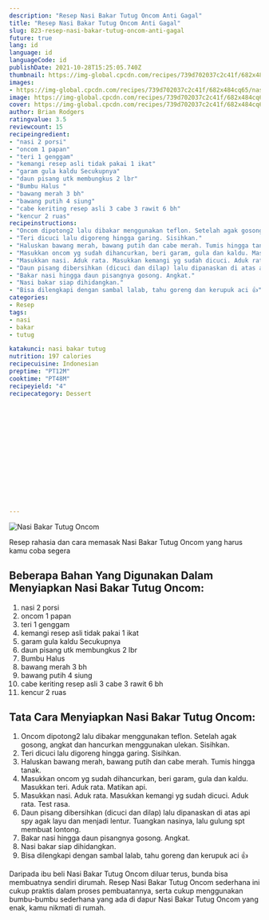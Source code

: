 ```yaml
---
description: "Resep Nasi Bakar Tutug Oncom Anti Gagal"
title: "Resep Nasi Bakar Tutug Oncom Anti Gagal"
slug: 823-resep-nasi-bakar-tutug-oncom-anti-gagal
future: true
lang: id
language: id
languageCode: id
publishDate: 2021-10-28T15:25:05.740Z 
thumbnail: https://img-global.cpcdn.com/recipes/739d702037c2c41f/682x484cq65/nasi-bakar-tutug-oncom-foto-resep-utama.png
images:
- https://img-global.cpcdn.com/recipes/739d702037c2c41f/682x484cq65/nasi-bakar-tutug-oncom-foto-resep-utama.png
image: https://img-global.cpcdn.com/recipes/739d702037c2c41f/682x484cq65/nasi-bakar-tutug-oncom-foto-resep-utama.png
cover: https://img-global.cpcdn.com/recipes/739d702037c2c41f/682x484cq65/nasi-bakar-tutug-oncom-foto-resep-utama.png
author: Brian Rodgers
ratingvalue: 3.5
reviewcount: 15
recipeingredient:
- "nasi 2 porsi"
- "oncom 1 papan"
- "teri 1 genggam"
- "kemangi resep asli tidak pakai 1 ikat"
- "garam gula kaldu Secukupnya"
- "daun pisang utk membungkus 2 lbr"
- "Bumbu Halus "
- "bawang merah 3 bh"
- "bawang putih 4 siung"
- "cabe keriting resep asli 3 cabe 3 rawit 6 bh"
- "kencur 2 ruas"
recipeinstructions:
- "Oncom dipotong2 lalu dibakar menggunakan teflon. Setelah agak gosong, angkat dan hancurkan menggunakan ulekan. Sisihkan."
- "Teri dicuci lalu digoreng hingga garing. Sisihkan."
- "Haluskan bawang merah, bawang putih dan cabe merah. Tumis hingga tanak."
- "Masukkan oncom yg sudah dihancurkan, beri garam, gula dan kaldu. Masukkan teri. Aduk rata. Matikan api."
- "Masukkan nasi. Aduk rata. Masukkan kemangi yg sudah dicuci. Aduk rata. Test rasa."
- "Daun pisang dibersihkan (dicuci dan dilap) lalu dipanaskan di atas api spy agak layu dan menjadi lentur. Tuangkan nasinya, lalu gulung spt membuat lontong."
- "Bakar nasi hingga daun pisangnya gosong. Angkat."
- "Nasi bakar siap dihidangkan."
- "Bisa dilengkapi dengan sambal lalab, tahu goreng dan kerupuk aci 👍"
categories:
- Resep
tags:
- nasi
- bakar
- tutug

katakunci: nasi bakar tutug 
nutrition: 197 calories
recipecuisine: Indonesian
preptime: "PT12M"
cooktime: "PT48M"
recipeyield: "4"
recipecategory: Dessert


     
    
    
    
    
    
    
    
    
    
    
      
    
---
```



![Nasi Bakar Tutug Oncom](https://img-global.cpcdn.com/recipes/739d702037c2c41f/682x484cq65/nasi-bakar-tutug-oncom-foto-resep-utama.png)

Resep rahasia dan cara memasak  Nasi Bakar Tutug Oncom yang harus kamu coba segera

<!--inarticleads1-->

## Beberapa Bahan Yang Digunakan Dalam Menyiapkan Nasi Bakar Tutug Oncom:

1. nasi 2 porsi
1. oncom 1 papan
1. teri 1 genggam
1. kemangi resep asli tidak pakai 1 ikat
1. garam gula kaldu Secukupnya
1. daun pisang utk membungkus 2 lbr
1. Bumbu Halus 
1. bawang merah 3 bh
1. bawang putih 4 siung
1. cabe keriting resep asli 3 cabe 3 rawit 6 bh
1. kencur 2 ruas



<!--inarticleads2-->

## Tata Cara Menyiapkan Nasi Bakar Tutug Oncom:

1. Oncom dipotong2 lalu dibakar menggunakan teflon. Setelah agak gosong, angkat dan hancurkan menggunakan ulekan. Sisihkan.
1. Teri dicuci lalu digoreng hingga garing. Sisihkan.
1. Haluskan bawang merah, bawang putih dan cabe merah. Tumis hingga tanak.
1. Masukkan oncom yg sudah dihancurkan, beri garam, gula dan kaldu. Masukkan teri. Aduk rata. Matikan api.
1. Masukkan nasi. Aduk rata. Masukkan kemangi yg sudah dicuci. Aduk rata. Test rasa.
1. Daun pisang dibersihkan (dicuci dan dilap) lalu dipanaskan di atas api spy agak layu dan menjadi lentur. Tuangkan nasinya, lalu gulung spt membuat lontong.
1. Bakar nasi hingga daun pisangnya gosong. Angkat.
1. Nasi bakar siap dihidangkan.
1. Bisa dilengkapi dengan sambal lalab, tahu goreng dan kerupuk aci 👍




Daripada ibu beli  Nasi Bakar Tutug Oncom  diluar terus, bunda  bisa membuatnya sendiri dirumah. Resep  Nasi Bakar Tutug Oncom  sederhana ini cukup praktis dalam proses pembuatannya, serta cukup menggunakan bumbu-bumbu sederhana yang ada di dapur  Nasi Bakar Tutug Oncom  yang enak, kamu nikmati di rumah.
